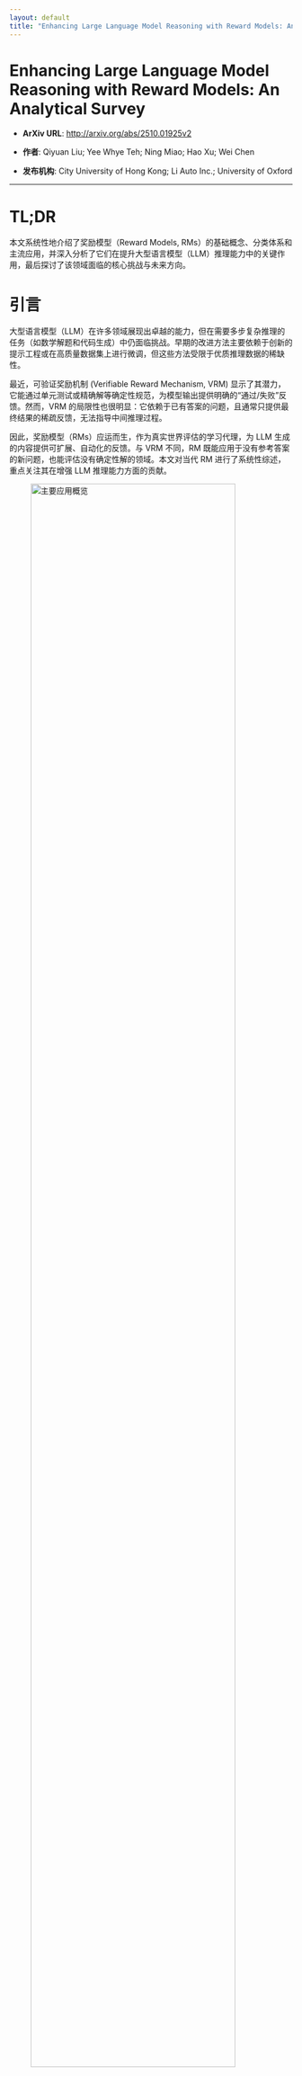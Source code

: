 ```yaml
---
layout: default
title: "Enhancing Large Language Model Reasoning with Reward Models: An Analytical Survey"
---
```


# Enhancing Large Language Model Reasoning with Reward Models: An Analytical Survey

- **ArXiv URL**: http://arxiv.org/abs/2510.01925v2

- **作者**: Qiyuan Liu; Yee Whye Teh; Ning Miao; Hao Xu; Wei Chen

- **发布机构**: City University of Hong Kong; Li Auto Inc.; University of Oxford

---

# TL;DR
本文系统性地介绍了奖励模型（Reward Models, RMs）的基础概念、分类体系和主流应用，并深入分析了它们在提升大型语言模型（LLM）推理能力中的关键作用，最后探讨了该领域面临的核心挑战与未来方向。

# 引言
大型语言模型（LLM）在许多领域展现出卓越的能力，但在需要多步复杂推理的任务（如数学解题和代码生成）中仍面临挑战。早期的改进方法主要依赖于创新的提示工程或在高质量数据集上进行微调，但这些方法受限于优质推理数据的稀缺性。

最近，可验证奖励机制 (Verifiable Reward Mechanism, VRM) 显示了其潜力，它能通过单元测试或精确解等确定性规范，为模型输出提供明确的“通过/失败”反馈。然而，VRM 的局限性也很明显：它依赖于已有答案的问题，且通常只提供最终结果的稀疏反馈，无法指导中间推理过程。

因此，奖励模型（RMs）应运而生，作为真实世界评估的学习代理，为 LLM 生成的内容提供可扩展、自动化的反馈。与 VRM 不同，RM 既能应用于没有参考答案的新问题，也能评估没有确定性解的领域。本文对当代 RM 进行了系统性综述，重点关注其在增强 LLM 推理能力方面的贡献。

<img src="/images/2510.01925v1/main.jpg" alt="主要应用概览" style="width:85%; max-width:600px; margin:auto; display:block;">

# 奖励模型的基础
奖励模型（RM）是一个参数化函数 $$$$R_{\theta}:\mathcal{X}\rightarrow\mathbb{R}$$$$，它将问题陈述 $p$、推理步骤 $\tau$ 等输入 $\mathcal{X}$ 映射到一个标量奖励值。RM 旨在评估 LLM 生成的推理轨迹 $\tau$ 的质量。

## 分类体系
本文从三个维度对奖励模型进行分类：输入粒度、奖励生成范式和输出格式。

### 结果奖励模型 (ORM) 与 过程奖励模型 (PRM)
根据评估的粒度，RM 可分为评估整个响应的 **结果奖励模型 (Outcome Reward Models, ORM)** 和评估每个独立推理步骤的 **过程奖励模型 (Process Reward Models, PRM)** [52]。

#### 结果奖励模型 (ORM)
ORM 最初用于人类反馈强化学习 (RLHF)，对整个输出进行评分。它通常被构建为一个二元分类器，其输出 $$r = R_{\theta}(p, \tau) \in [0, 1]$$ 表示推理过程正确的概率。训练时使用交叉熵损失：


{% raw %}$$
\mathcal{L}_{\mathrm{ORM}}=-\mathbb{E}_{(p,\tau,\hat{y})}\bigl[\,\hat{y}\,\log r\;+\;(1-\hat{y})\,\log(1-r)\bigr].
$${% endraw %}


其中 $\hat{y}$ 是真实标签（正确为1，错误为0）。

#### 过程奖励模型 (PRM)
PRM 对每个推理步骤 $\tau\_i$ 进行细粒度评估，输出一个步骤奖励 $$r_i = R_{\theta}(p, \tau_{1:{i-1}}, \tau_i)$$。其训练损失是所有步骤损失的总和：


{% raw %}$$
\mathcal{L}_{\mathrm{PRM}}=-\,\mathbb{E}_{(p,\tau,\hat{y})}\Biggl[\sum_{i=1}^{n}\Bigl(\hat{y}_{i}\,\log r_{i}+(1-\hat{y}_{i})\,\log\bigl(1-r_{i}\bigr)\Bigr)\Biggr].
$${% endraw %}


PRM 能为复杂推理提供更详细的指导，但面临标签稀缺和推理步骤定义模糊等挑战。

**PRM 的数据构建与训练：**
*   **数据构建**：PRM 的数据构建是一个关键挑战。方法包括通过蒙特卡洛树搜索（MCTS）定位首个错误步骤 (OmegaPRM [16])，或者通过自动分割策略来定义原子步骤 (ASPRM [22])。在标签标注方面，近期方法分为两类：
    *   **价值模型 (Value models)**：估计一个步骤导向正确最终答案的概率，常使用蒙特卡洛估计 [28, 29, 30]。
    *   **奖励模型 (Reward models)**：直接评估步骤本身的正确性，如标注为+1（正确）或-1（错误）[27, 31]。
    一些研究如 ReasonFlux [36] 和 BiRM [37] 结合了这两种方法的优点。
*   **训练方法**：PRM 的训练方法也多种多样。
    *   **判别式 PRM** 通常作为分类器训练。方法包括多阶段训练 (Math-minos [39])、离线 Q-learning (VerifierQ [40])、时间差分学习 (TDRM [43]) 以及在无需步骤级标签的情况下隐式学习过程奖励 (ImplicitPRM [42])。
    *   **生成式 PRM** 则将任务视为生成问题，通过生成自然语言解释来给出奖励。方法包括利用现成模型进行评判 (LLM-as-a-judge [45])，或在特定数据上进行微调，如自然语言判断 (R-PRM [46]) 或代码验证数据 (GenPRM [47])。

### 判别式与生成式奖励模型
根据奖励生成范式，RM 可以分为 **判别式 (Discriminative)** 和 **生成式 (Generative)**。

*   **判别式奖励模型**：直接输出一个标量奖励值。
    *   **显式 (Explicit) RM** [53, 61] 通常在 LLM 的基础上增加一个线性头来直接输出分数。
    *   **隐式 (Implicit) RM** [54, 66] 则不通过监督学习，而是从模型优化前后的似然比中推导出奖励信号。例如，直接偏好优化 (DPO) 的隐式 RM 由以下公式给出：
    

    {% raw %}$$
    r(p,\tau_{1:{i}})=\beta\log\frac{\pi_{\theta}(\tau_{i}\mid p,\tau_{<i})}{\pi_{\mathrm{ref}}(\tau_{i}\mid p,\tau_{<i})},
    $${% endraw %}


    其中 $\pi\_{\mathrm{ref}}$ 和 $\pi\_{\theta}$ 分别是参考策略和优化后策略。

*   **生成式奖励模型**：首先生成文本形式的评价或推理过程，然后从中提取最终的数值奖励。
    *   最常见的例子是 **LLM-as-a-judge** [45]，它能适应多种评估任务。
    *   **混合生成式 RM** 是一个中间范式，它在输出标量分数的同时，还会生成文本解释以提高可解释性和鲁棒性，例如 GenRM [58] 和 CLoud [59]。

### 逐点与成对奖励模型
根据输出格式，RM 可分为 **逐点 (Pointwise)** 和 **成对 (Pairwise)**。

*   **逐点 RM** [62, 63] 为单个响应独立打分：$$$$R_{\text{pointwise}}(p, \tau) = r$$$$。
*   **成对 RM** [64, 78] 比较两个响应并输出更优者，这有助于学习更细微的偏好差异：$$$$R_{\text{pairwise}}(p, \tau_1, \tau_2) = \tau^*$$$$。

### 评测基准
为了评估不同 RM 的能力，学术界已经开发了多个基准，涵盖文本和多模态领域。

<br>


| 类别 | 领域 | 基准名称 | 主要评估内容/特点 |
| :--- | :--- | :--- | :--- |
| **文本RM** | **ORM** | RewardBench [79] | 首个综合性RM基准，评估聊天、推理、安全等 |
| | | RM-Bench [80] | 评估对微小错误和风格偏见的敏感度 |
| | | RMB [81] | 覆盖细粒度真实场景，引入 Best-of-N 评估 |
| | | PPE [82] | 作为RLHF性能的低成本代理 |
| | | RAG-RewardBench [83] | 评估在检索增强生成（RAG）设置下的RM |
| | | AceMath-RewardBench [84] | 专注于不同复杂度的数学问题评估 |
| | **PRM** | ProcessBench [89] | 任务是识别数学解题中的第一个错误步骤 |
| | | PRMBench [91] | 包含更细粒度的错误类型，评估定位步骤错误的能力 |
| | | UniversalBench [90] | 评估对完整推理轨迹的预测 |
| | **LLM-as-a-judge** | MT-Bench [45] | 评估模型在多轮对话中与人类偏好的一致性 |
| | | JETTS [92] | 关注测试时任务，如重排、束搜索和批判性修正 |
| **多模态RM** | **ORM/PRM** | VL-RewardBench [95] | 挑战视觉问答、幻觉检测和复杂推理 |
| | | MJ-Bench [96] | 评估作为文生图评判者的RM，覆盖对齐、安全、质量等 |
| | | Multimodal RewardBench [97] | 跨六个关键领域进行综合评估 |
| | | VilBench [23] | 针对视觉语言PRM，采用Best-of-N选择准确率 |
| | | VisualProcessBench [20] | 使用人工标注的步骤级标签评估多模态推理正确性 |

<br>

# 奖励模型的应用：指导推理
测试时计算扩展（Test-time scaling）是一种通过在推理阶段投入更多计算资源来提升模型性能的有效方法。RM 在其中扮演了关键角色，主要通过以下三种策略增强LLM的推理能力：选择、搜索和修正。

## 选择
选择策略通过从一个策略模型中采样多个候选解，然后使用一个决策规则选出最终答案。

*   **Best-of-N (BoN)** 是最流行的策略，它采样 $N$ 个解，然后选择 RM 评分最高的一个。
*   **使用 ORM 进行选择**：早期研究 [53, 52] 使用 ORM 对候选解进行整体评估。近期工作如 AceMath [84] 通过精心构建数据集来训练更强的 ORM。为解决 RM 可能被“欺骗”（Reward Hacking）的问题，QAlign [101] 和 Huang 等人 [102] 的工作引入了 MCMC 采样和基于不确定性的拒绝采样等方法，以获得更鲁棒的性能。
*   **使用 PRM 进行选择**：由于 ORM 可能忽略细节错误，后续研究转向使用 PRM 进行步骤级评分，并通过聚合函数（如最终步得分、最小步得分等）计算总分。这些方法 [27, 28, 41] 通常比 ORM 或简单的多数投票表现更好。
*   **计算成本权衡**：增加采样数量和提升验证器（RM）准确性都能提升性能。然而，生成更多候选解与部署一个计算成本高昂的生成式 RM 之间存在权衡。确定如何在解的生成和验证之间最优地分配计算资源是一个重要问题 [103]。

## 搜索
与从固定候选集中进行选择不同，测试时搜索在推理过程中动态地探索多个推理路径以构建最优解。树搜索是其中的经典框架。

*   **不可逆剪枝搜索**：这类方法为了效率，在每一步根据启发式评分做出决策后便不再回溯。
    *   **贪心搜索 (Greedy Search)** 在每一步都选择 RM 评分最高的路径。例如，GRACE [105] 和 HGS-PRM [106] 分别使用 ORM 和 PRM 在测试时进行贪心搜索。
    *   **束搜索 (Beam Search)** 在每一步保留多个（beam size）得分最高的候选路径，以增加找到最优解的概率。

## 总结与未来展望
基于现有研究和本文的分析，可以总结出关于奖励模型的几个关键发现和开放性问题：

*   **模型类型的权衡**：生成式 RM 通常比判别式 RM 表现更好，这可能是因为它们更好地利用了 LLM 的思维链推理能力。然而，生成式 RM 的部署和训练成本更高，使判别式 RM 在计算受限场景中更具优势。
*   **PRM vs. ORM**：在测试时验证和排序候选解方面，PRM 因其细粒度反馈而优于 ORM。但在在线强化学习中，由于训练数据有限可能导致 PRM 信号噪声较大，其优势并不明显。
*   **泛化能力**：大多数 RM，特别是判别式 RM，在分布外（OOD）设置下泛化能力较差。当问题领域、难度或推理路径格式发生变化时，其性能会显著下降，这是实现通用人工智能（AGI）的关键挑战。
*   **性能的共生关系**：生成式 RM 的判别能力与其基础 LLM 的推理性能有很强的正相关性。这意味着提升基础模型的推理能力可以增强 RM，反之，更强大的 RM 也能通过数据生成和强化学习进一步提升 LLM 的推理能力，形成一个潜在的良性循环。
*   **评估指标的局限性**：当前主要关注判别准确率的 RM 评估方法，并不能充分反映其在下游任务中的实际效果。未来需要开发与真实任务性能更紧密相关的评估指标，例如 Best-of-N (BoN) 分数。
